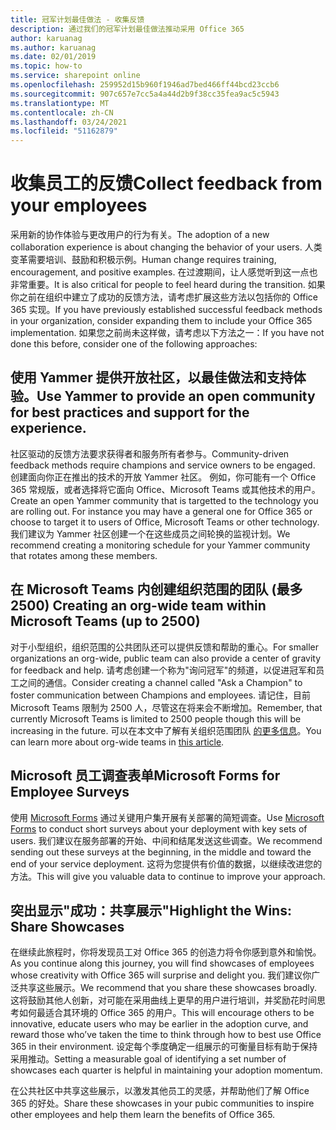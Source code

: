 ```yaml
---
title: 冠军计划最佳做法 - 收集反馈
description: 通过我们的冠军计划最佳做法推动采用 Office 365
author: karuanag
ms.author: karuanag
ms.date: 02/01/2019
ms.topic: how-to
ms.service: sharepoint online
ms.openlocfilehash: 259952d15b960f1946ad7bed466ff44bcd23ccb6
ms.sourcegitcommit: 907c657e7cc5a4a44d2b9f38cc35fea9ac5c5943
ms.translationtype: MT
ms.contentlocale: zh-CN
ms.lasthandoff: 03/24/2021
ms.locfileid: "51162879"
---
```

# <a name="collect-feedback-from-your-employees"></a><span data-ttu-id="e299f-103">收集员工的反馈</span><span class="sxs-lookup"><span data-stu-id="e299f-103">Collect feedback from your employees</span></span>

<span data-ttu-id="e299f-104">采用新的协作体验与更改用户的行为有关。</span><span class="sxs-lookup"><span data-stu-id="e299f-104">The adoption of a new collaboration experience is about changing the behavior of your users.</span></span> <span data-ttu-id="e299f-105">人类变革需要培训、鼓励和积极示例。</span><span class="sxs-lookup"><span data-stu-id="e299f-105">Human change requires training, encouragement, and positive examples.</span></span> <span data-ttu-id="e299f-106">在过渡期间，让人感觉听到这一点也非常重要。</span><span class="sxs-lookup"><span data-stu-id="e299f-106">It is also critical for people to feel heard during the transition.</span></span> <span data-ttu-id="e299f-107">如果你之前在组织中建立了成功的反馈方法，请考虑扩展这些方法以包括你的 Office 365 实现。</span><span class="sxs-lookup"><span data-stu-id="e299f-107">If you have previously established successful feedback methods in your organization, consider expanding them to include your Office 365 implementation.</span></span> <span data-ttu-id="e299f-108">如果您之前尚未这样做，请考虑以下方法之一：</span><span class="sxs-lookup"><span data-stu-id="e299f-108">If you have not done this before, consider one of the following approaches:</span></span>

## <a name="use-yammer-to-provide-an-open-community-for-best-practices-and-support-for-the-experience"></a><span data-ttu-id="e299f-109">使用 Yammer 提供开放社区，以最佳做法和支持体验。</span><span class="sxs-lookup"><span data-stu-id="e299f-109">Use Yammer to provide an open community for best practices and support for the experience.</span></span>
<span data-ttu-id="e299f-110">社区驱动的反馈方法要求获得者和服务所有者参与。</span><span class="sxs-lookup"><span data-stu-id="e299f-110">Community-driven feedback methods require champions and service owners to be engaged.</span></span> <span data-ttu-id="e299f-111">创建面向你正在推出的技术的开放 Yammer 社区。 例如，你可能有一个 Office 365 常规版，或者选择将它面向 Office、Microsoft Teams 或其他技术的用户。</span><span class="sxs-lookup"><span data-stu-id="e299f-111">Create an open Yammer community that is targetted to the technology you are rolling out.  For instance you may have a general one for Office 365 or choose to target it to users of Office, Microsoft Teams or other technology.</span></span>  <span data-ttu-id="e299f-112">我们建议为 Yammer 社区创建一个在这些成员之间轮换的监视计划。</span><span class="sxs-lookup"><span data-stu-id="e299f-112">We recommend creating a monitoring schedule for your Yammer community that rotates among these members.</span></span> 

## <a name="creating-an-org-wide-team-within-microsoft-teams-up-to-2500"></a><span data-ttu-id="e299f-113">在 Microsoft Teams 内创建组织范围的团队 (最多 2500) </span><span class="sxs-lookup"><span data-stu-id="e299f-113">Creating an org-wide team within Microsoft Teams (up to 2500)</span></span>
<span data-ttu-id="e299f-114">对于小型组织，组织范围的公共团队还可以提供反馈和帮助的重心。</span><span class="sxs-lookup"><span data-stu-id="e299f-114">For smaller organizations an org-wide, public team can also provide a center of gravity for feedback and help.</span></span>  <span data-ttu-id="e299f-115">请考虑创建一个称为"询问冠军"的频道，以促进冠军和员工之间的通信。</span><span class="sxs-lookup"><span data-stu-id="e299f-115">Consider creating a channel called "Ask a Champion" to foster communication between Champions and employees.</span></span>  <span data-ttu-id="e299f-116">请记住，目前 Microsoft Teams 限制为 2500 人，尽管这在将来会不断增加。</span><span class="sxs-lookup"><span data-stu-id="e299f-116">Remember, that currently Microsoft Teams is limited to 2500 people though this will be increasing in the future.</span></span> <span data-ttu-id="e299f-117">可以在本文中了解有关组织范围团队 [的更多信息](/microsoftteams/create-an-org-wide-team)。</span><span class="sxs-lookup"><span data-stu-id="e299f-117">You can learn more about org-wide teams in [this article](/microsoftteams/create-an-org-wide-team).</span></span> 

## <a name="microsoft-forms-for-employee-surveys"></a><span data-ttu-id="e299f-118">Microsoft 员工调查表单</span><span class="sxs-lookup"><span data-stu-id="e299f-118">Microsoft Forms for Employee Surveys</span></span>

<span data-ttu-id="e299f-119">使用 [Microsoft Forms](https://support.office.com/forms) 通过关键用户集开展有关部署的简短调查。</span><span class="sxs-lookup"><span data-stu-id="e299f-119">Use [Microsoft Forms](https://support.office.com/forms) to conduct short surveys about your deployment with key sets of users.</span></span>  <span data-ttu-id="e299f-120">我们建议在服务部署的开始、中间和结尾发送这些调查。</span><span class="sxs-lookup"><span data-stu-id="e299f-120">We recommend sending out these surveys at the beginning, in the middle and toward the end of your service deployment.</span></span>  <span data-ttu-id="e299f-121">这将为您提供有价值的数据，以继续改进您的方法。</span><span class="sxs-lookup"><span data-stu-id="e299f-121">This will give you valuable data to continue to improve your approach.</span></span>  

## <a name="highlight-the-wins-share-showcases"></a><span data-ttu-id="e299f-122">突出显示"成功：共享展示"</span><span class="sxs-lookup"><span data-stu-id="e299f-122">Highlight the Wins: Share Showcases</span></span>
<span data-ttu-id="e299f-123">在继续此旅程时，你将发现员工对 Office 365 的创造力将令你感到意外和愉悦。</span><span class="sxs-lookup"><span data-stu-id="e299f-123">As you continue along this journey, you will find showcases of employees whose creativity with Office 365 will surprise and delight you.</span></span> <span data-ttu-id="e299f-124">我们建议你广泛共享这些展示。</span><span class="sxs-lookup"><span data-stu-id="e299f-124">We recommend that you share these showcases broadly.</span></span> <span data-ttu-id="e299f-125">这将鼓励其他人创新，对可能在采用曲线上更早的用户进行培训，并奖励花时间思考如何最适合其环境的 Office 365 的用户。</span><span class="sxs-lookup"><span data-stu-id="e299f-125">This will encourage others to be innovative, educate users who may be earlier in the adoption curve, and reward those who’ve taken the time to think through how to best use Office 365 in their environment.</span></span> <span data-ttu-id="e299f-126">设定每个季度确定一组展示的可衡量目标有助于保持采用推动。</span><span class="sxs-lookup"><span data-stu-id="e299f-126">Setting a measurable goal of identifying a set number of showcases each quarter is helpful in maintaining your adoption momentum.</span></span>

<span data-ttu-id="e299f-127">在公共社区中共享这些展示，以激发其他员工的灵感，并帮助他们了解 Office 365 的好处。</span><span class="sxs-lookup"><span data-stu-id="e299f-127">Share these showcases in your pubic communities to inspire other employees and help them learn the benefits of Office 365.</span></span>